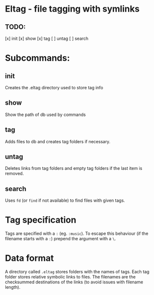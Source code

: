 # Eltag - file tagging with symlinks

## TODO:
[x] init
[x] show
[x] tag
[ ] untag
[ ] search

# Subcommands:

## init

Creates the .eltag directory used to store tag info

## show

Show the path of db used by commands

## tag

Adds files to db and creates tag folders if necessary.

## untag

Deletes links from tag folders and empty tag folders if the last item is removed.

## search

Uses `fd` (or `find` if not available) to find files with given tags.

# Tag specification

Tags are specified with a `:` (eg. `:music`).
To escape this behaviour (if the filename starts with a `:`) prepend the argument with a `\`.

# Data format

A directory called `.eltag` stores folders with the names of tags.
Each tag folder stores relative symbolic links to files.
The filenames are the checksummed destinations of the links (to avoid issues with filename length).
